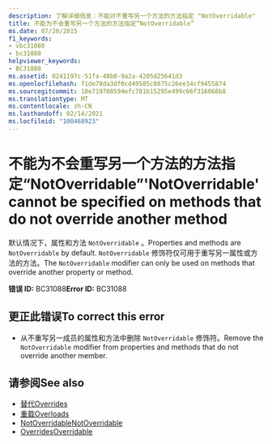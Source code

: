 ```yaml
---
description: 了解详细信息：不能对不重写另一个方法的方法指定 "NotOverridable"
title: 不能为不会重写另一个方法的方法指定“NotOverridable”
ms.date: 07/20/2015
f1_keywords:
- vbc31088
- bc31088
helpviewer_keywords:
- BC31088
ms.assetid: 0241197c-51fa-48b8-9a2a-4205d25641d3
ms.openlocfilehash: f1de78da3df0cd49585c8075c26ee34cf9455874
ms.sourcegitcommit: 10e719780594efc781b15295e499c66f316068b8
ms.translationtype: MT
ms.contentlocale: zh-CN
ms.lasthandoff: 02/14/2021
ms.locfileid: "100468923"
---
```

# <a name="notoverridable-cannot-be-specified-on-methods-that-do-not-override-another-method"></a><span data-ttu-id="82943-103">不能为不会重写另一个方法的方法指定“NotOverridable”</span><span class="sxs-lookup"><span data-stu-id="82943-103">'NotOverridable' cannot be specified on methods that do not override another method</span></span>

<span data-ttu-id="82943-104">默认情况下，属性和方法 `NotOverridable` 。</span><span class="sxs-lookup"><span data-stu-id="82943-104">Properties and methods are `NotOverridable` by default.</span></span> <span data-ttu-id="82943-105">`NotOverridable` 修饰符仅可用于重写另一属性或方法的方法。</span><span class="sxs-lookup"><span data-stu-id="82943-105">The `NotOverridable` modifier can only be used on methods that override another property or method.</span></span>  
  
 <span data-ttu-id="82943-106">**错误 ID:** BC31088</span><span class="sxs-lookup"><span data-stu-id="82943-106">**Error ID:** BC31088</span></span>  
  
## <a name="to-correct-this-error"></a><span data-ttu-id="82943-107">更正此错误</span><span class="sxs-lookup"><span data-stu-id="82943-107">To correct this error</span></span>  
  
- <span data-ttu-id="82943-108">从不重写另一成员的属性和方法中删除 `NotOverridable` 修饰符。</span><span class="sxs-lookup"><span data-stu-id="82943-108">Remove the `NotOverridable` modifier from properties and methods that do not override another member.</span></span>  
  
## <a name="see-also"></a><span data-ttu-id="82943-109">请参阅</span><span class="sxs-lookup"><span data-stu-id="82943-109">See also</span></span>

- [<span data-ttu-id="82943-110">替代</span><span class="sxs-lookup"><span data-stu-id="82943-110">Overrides</span></span>](../language-reference/modifiers/overrides.md)
- [<span data-ttu-id="82943-111">重载</span><span class="sxs-lookup"><span data-stu-id="82943-111">Overloads</span></span>](../language-reference/modifiers/overloads.md)
- [<span data-ttu-id="82943-112">NotOverridable</span><span class="sxs-lookup"><span data-stu-id="82943-112">NotOverridable</span></span>](../language-reference/modifiers/notoverridable.md)
- [<span data-ttu-id="82943-113">Overrides</span><span class="sxs-lookup"><span data-stu-id="82943-113">Overridable</span></span>](../language-reference/modifiers/overridable.md)
